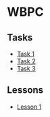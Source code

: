 # WBPC

## Tasks
* [Task 1](../master/task1.md)
* [Task 2](../master/task2.md)
* [Task 3](../master/task3.md)

## Lessons
* [Lesson 1](../master/lesson1.md)
